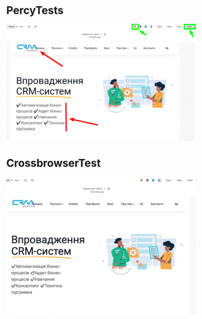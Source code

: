 # PercyTests

![Bug1](https://github.com/SerhiiQAA/PercyTests/blob/main/images/Bug1.png)


# CrossbrowserTest
![Bug1](https://github.com/SerhiiQAA/PercyTests/blob/main/images/CrossbrowserTest.gif)
